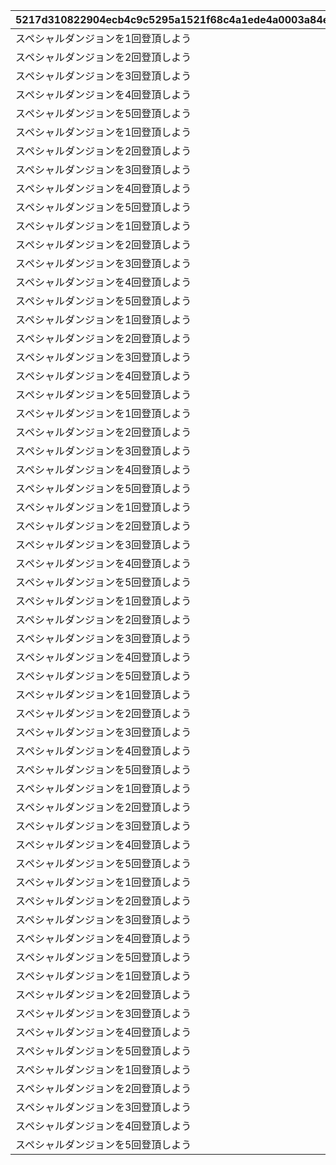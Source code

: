 |5217d310822904ecb4c9c5295a1521f68c4a1ede4a0003a84e068132936f8242|0d9685c66191307d91e42b53660d0ee7da1a1c2b809bc61d4cade83889da9016|44ec9add8b8515e1d96ab7cebfff28e1124a74ea5556d9f9930cac7a6e5615be|14bdc45896753e1f0582136d5823700b9b7de2a6964edacc6747b616d662f0ce|f890eca3195ff860bd8f9d9e3e9a2bf42e8e05292c0ee2aff5382b2b57828a1d|95ba0abdbfe47b04daeb24b89b24084b08a317a3a7c7ce6e222e898d0085b7f1|af8b07e526b8a1bb52ae79836e8e7a3ae5fe3f6b36bc91d023c8b02c7f843531|d3ff295d39dece79919ba14e0043224594c085d00d90061c5b3f1cc976c4ca81|3cfe7425471655419a4bd0e93e9cbc68c2072989d8e253cb8c641b8961781702|d7657bbd0b7bd23112faaaeebe834c4b9e6dd9fba6fb3e99307bc10e72e0e3d7|8a41c205bcc098c370fc62fb62120d44c99ba2e7edbf56e13068d21852997863|fbf48c5707bdb8c3bc62582c121f874b95dc1daaa738df86ec2671e3d185e2d3|cb0c1a46416d84a18b0c0dfe9e5729097c6e1d03d10839224020e1c15763be28|958d86bfd9de2aec4ff620a3b758c1dcf679826dbf949a04b770261cdb5caaff|11a1df35859282668c9fb59a5faede776d8993fb8dd24449b2496bfa27d9f06c|
| --- | --- | --- | --- | --- | --- | --- | --- | --- | --- | --- | --- | --- | --- | --- |
|スペシャルダンジョンを1回登頂しよう|32001001|2030/04/01 14:59:59|2015/04/01 15:00:00|1|0|1|1004110|1st Round Clear！|0|80001|603|3200101|0|32001|
|スペシャルダンジョンを2回登頂しよう|32001002|2030/04/01 14:59:59|2015/04/01 15:00:00|1|0|2|1004110|2nd Round Clear！|0|80001|603|3200102|0|32001|
|スペシャルダンジョンを3回登頂しよう|32001003|2030/04/01 14:59:59|2015/04/01 15:00:00|1|0|3|1004110|3rd Round Clear！|0|80001|603|3200103|0|32001|
|スペシャルダンジョンを4回登頂しよう|32001004|2030/04/01 14:59:59|2015/04/01 15:00:00|1|0|4|1004110|4th Round Clear！|0|80001|603|3200104|0|32001|
|スペシャルダンジョンを5回登頂しよう|32001005|2030/04/01 14:59:59|2015/04/01 15:00:00|1|0|5|1004110|CONQUEST！|0|80001|603|3200105|0|32001|
|スペシャルダンジョンを1回登頂しよう|32001001|2030/04/01 14:59:59|2015/04/01 15:00:00|1|0|1|1004110|1st Round Clear！|0|80001|603|3200201|0|32002|
|スペシャルダンジョンを2回登頂しよう|32001002|2030/04/01 14:59:59|2015/04/01 15:00:00|1|0|2|1004110|2nd Round Clear！|0|80001|603|3200202|0|32002|
|スペシャルダンジョンを3回登頂しよう|32001003|2030/04/01 14:59:59|2015/04/01 15:00:00|1|0|3|1004110|3rd Round Clear！|0|80001|603|3200203|0|32002|
|スペシャルダンジョンを4回登頂しよう|32001004|2030/04/01 14:59:59|2015/04/01 15:00:00|1|0|4|1004110|4th Round Clear！|0|80001|603|3200204|0|32002|
|スペシャルダンジョンを5回登頂しよう|32001005|2030/04/01 14:59:59|2015/04/01 15:00:00|1|0|5|1004110|CONQUEST！|0|80001|603|3200205|0|32002|
|スペシャルダンジョンを1回登頂しよう|32001001|2030/04/01 14:59:59|2015/04/01 15:00:00|1|0|1|1004110|1st Round Clear！|0|80001|603|3200301|0|32003|
|スペシャルダンジョンを2回登頂しよう|32001002|2030/04/01 14:59:59|2015/04/01 15:00:00|1|0|2|1004110|2nd Round Clear！|0|80001|603|3200302|0|32003|
|スペシャルダンジョンを3回登頂しよう|32001003|2030/04/01 14:59:59|2015/04/01 15:00:00|1|0|3|1004110|3rd Round Clear！|0|80001|603|3200303|0|32003|
|スペシャルダンジョンを4回登頂しよう|32001004|2030/04/01 14:59:59|2015/04/01 15:00:00|1|0|4|1004110|4th Round Clear！|0|80001|603|3200304|0|32003|
|スペシャルダンジョンを5回登頂しよう|32001005|2030/04/01 14:59:59|2015/04/01 15:00:00|1|0|5|1004110|CONQUEST！|0|80001|603|3200305|0|32003|
|スペシャルダンジョンを1回登頂しよう|32001001|2030/04/01 14:59:59|2015/04/01 15:00:00|1|0|1|1004110|1st Round Clear！|0|80001|603|3200401|0|32004|
|スペシャルダンジョンを2回登頂しよう|32001002|2030/04/01 14:59:59|2015/04/01 15:00:00|1|0|2|1004110|2nd Round Clear！|0|80001|603|3200402|0|32004|
|スペシャルダンジョンを3回登頂しよう|32001003|2030/04/01 14:59:59|2015/04/01 15:00:00|1|0|3|1004110|3rd Round Clear！|0|80001|603|3200403|0|32004|
|スペシャルダンジョンを4回登頂しよう|32001004|2030/04/01 14:59:59|2015/04/01 15:00:00|1|0|4|1004110|4th Round Clear！|0|80001|603|3200404|0|32004|
|スペシャルダンジョンを5回登頂しよう|32001005|2030/04/01 14:59:59|2015/04/01 15:00:00|1|0|5|1004110|CONQUEST！|0|80001|603|3200405|0|32004|
|スペシャルダンジョンを1回登頂しよう|32001001|2030/04/01 14:59:59|2015/04/01 15:00:00|1|0|1|1004110|1st Round Clear！|0|80001|603|3200501|0|32005|
|スペシャルダンジョンを2回登頂しよう|32001002|2030/04/01 14:59:59|2015/04/01 15:00:00|1|0|2|1004110|2nd Round Clear！|0|80001|603|3200502|0|32005|
|スペシャルダンジョンを3回登頂しよう|32001003|2030/04/01 14:59:59|2015/04/01 15:00:00|1|0|3|1004110|3rd Round Clear！|0|80001|603|3200503|0|32005|
|スペシャルダンジョンを4回登頂しよう|32001004|2030/04/01 14:59:59|2015/04/01 15:00:00|1|0|4|1004110|4th Round Clear！|0|80001|603|3200504|0|32005|
|スペシャルダンジョンを5回登頂しよう|32001005|2030/04/01 14:59:59|2015/04/01 15:00:00|1|0|5|1004110|CONQUEST！|0|80001|603|3200505|0|32005|
|スペシャルダンジョンを1回登頂しよう|32001001|2030/04/01 14:59:59|2015/04/01 15:00:00|1|0|1|1004110|1st Round Clear！|0|80001|603|3200601|0|32006|
|スペシャルダンジョンを2回登頂しよう|32001002|2030/04/01 14:59:59|2015/04/01 15:00:00|1|0|2|1004110|2nd Round Clear！|0|80001|603|3200602|0|32006|
|スペシャルダンジョンを3回登頂しよう|32001003|2030/04/01 14:59:59|2015/04/01 15:00:00|1|0|3|1004110|3rd Round Clear！|0|80001|603|3200603|0|32006|
|スペシャルダンジョンを4回登頂しよう|32001004|2030/04/01 14:59:59|2015/04/01 15:00:00|1|0|4|1004110|4th Round Clear！|0|80001|603|3200604|0|32006|
|スペシャルダンジョンを5回登頂しよう|32001005|2030/04/01 14:59:59|2015/04/01 15:00:00|1|0|5|1004110|CONQUEST！|0|80001|603|3200605|0|32006|
|スペシャルダンジョンを1回登頂しよう|32001001|2030/04/01 14:59:59|2015/04/01 15:00:00|1|0|1|1004110|1st Round Clear！|0|80001|603|3200701|0|32007|
|スペシャルダンジョンを2回登頂しよう|32001002|2030/04/01 14:59:59|2015/04/01 15:00:00|1|0|2|1004110|2nd Round Clear！|0|80001|603|3200702|0|32007|
|スペシャルダンジョンを3回登頂しよう|32001003|2030/04/01 14:59:59|2015/04/01 15:00:00|1|0|3|1004110|3rd Round Clear！|0|80001|603|3200703|0|32007|
|スペシャルダンジョンを4回登頂しよう|32001004|2030/04/01 14:59:59|2015/04/01 15:00:00|1|0|4|1004110|4th Round Clear！|0|80001|603|3200704|0|32007|
|スペシャルダンジョンを5回登頂しよう|32001005|2030/04/01 14:59:59|2015/04/01 15:00:00|1|0|5|1004110|CONQUEST！|0|80001|603|3200705|0|32007|
|スペシャルダンジョンを1回登頂しよう|32001001|2030/04/01 14:59:59|2015/04/01 15:00:00|1|0|1|1004110|1st Round Clear！|0|80001|603|3200801|0|32008|
|スペシャルダンジョンを2回登頂しよう|32001002|2030/04/01 14:59:59|2015/04/01 15:00:00|1|0|2|1004110|2nd Round Clear！|0|80001|603|3200802|0|32008|
|スペシャルダンジョンを3回登頂しよう|32001003|2030/04/01 14:59:59|2015/04/01 15:00:00|1|0|3|1004110|3rd Round Clear！|0|80001|603|3200803|0|32008|
|スペシャルダンジョンを4回登頂しよう|32001004|2030/04/01 14:59:59|2015/04/01 15:00:00|1|0|4|1004110|4th Round Clear！|0|80001|603|3200804|0|32008|
|スペシャルダンジョンを5回登頂しよう|32001005|2030/04/01 14:59:59|2015/04/01 15:00:00|1|0|5|1004110|CONQUEST！|0|80001|603|3200805|0|32008|
|スペシャルダンジョンを1回登頂しよう|32001001|2030/04/01 14:59:59|2015/04/01 15:00:00|1|0|1|1004110|1st Round Clear！|0|80001|603|3200901|0|32009|
|スペシャルダンジョンを2回登頂しよう|32001002|2030/04/01 14:59:59|2015/04/01 15:00:00|1|0|2|1004110|2nd Round Clear！|0|80001|603|3200902|0|32009|
|スペシャルダンジョンを3回登頂しよう|32001003|2030/04/01 14:59:59|2015/04/01 15:00:00|1|0|3|1004110|3rd Round Clear！|0|80001|603|3200903|0|32009|
|スペシャルダンジョンを4回登頂しよう|32001004|2030/04/01 14:59:59|2015/04/01 15:00:00|1|0|4|1004110|4th Round Clear！|0|80001|603|3200904|0|32009|
|スペシャルダンジョンを5回登頂しよう|32001005|2030/04/01 14:59:59|2015/04/01 15:00:00|1|0|5|1004110|CONQUEST！|0|80001|603|3200905|0|32009|
|スペシャルダンジョンを1回登頂しよう|32001001|2030/04/01 14:59:59|2015/04/01 15:00:00|1|0|1|1004110|1st Round Clear！|0|80001|603|3201001|0|32010|
|スペシャルダンジョンを2回登頂しよう|32001002|2030/04/01 14:59:59|2015/04/01 15:00:00|1|0|2|1004110|2nd Round Clear！|0|80001|603|3201002|0|32010|
|スペシャルダンジョンを3回登頂しよう|32001003|2030/04/01 14:59:59|2015/04/01 15:00:00|1|0|3|1004110|3rd Round Clear！|0|80001|603|3201003|0|32010|
|スペシャルダンジョンを4回登頂しよう|32001004|2030/04/01 14:59:59|2015/04/01 15:00:00|1|0|4|1004110|4th Round Clear！|0|80001|603|3201004|0|32010|
|スペシャルダンジョンを5回登頂しよう|32001005|2030/04/01 14:59:59|2015/04/01 15:00:00|1|0|5|1004110|CONQUEST！|0|80001|603|3201005|0|32010|
|スペシャルダンジョンを1回登頂しよう|32001001|2030/04/01 14:59:59|2015/04/01 15:00:00|1|0|1|1004110|1st Round Clear！|0|80001|603|3201101|0|32011|
|スペシャルダンジョンを2回登頂しよう|32001002|2030/04/01 14:59:59|2015/04/01 15:00:00|1|0|2|1004110|2nd Round Clear！|0|80001|603|3201102|0|32011|
|スペシャルダンジョンを3回登頂しよう|32001003|2030/04/01 14:59:59|2015/04/01 15:00:00|1|0|3|1004110|3rd Round Clear！|0|80001|603|3201103|0|32011|
|スペシャルダンジョンを4回登頂しよう|32001004|2030/04/01 14:59:59|2015/04/01 15:00:00|1|0|4|1004110|4th Round Clear！|0|80001|603|3201104|0|32011|
|スペシャルダンジョンを5回登頂しよう|32001005|2030/04/01 14:59:59|2015/04/01 15:00:00|1|0|5|1004110|CONQUEST！|0|80001|603|3201105|0|32011|
|スペシャルダンジョンを1回登頂しよう|32001001|2030/04/01 14:59:59|2015/04/01 15:00:00|1|0|1|1004110|1st Round Clear！|0|80001|603|3201201|0|32012|
|スペシャルダンジョンを2回登頂しよう|32001002|2030/04/01 14:59:59|2015/04/01 15:00:00|1|0|2|1004110|2nd Round Clear！|0|80001|603|3201202|0|32012|
|スペシャルダンジョンを3回登頂しよう|32001003|2030/04/01 14:59:59|2015/04/01 15:00:00|1|0|3|1004110|3rd Round Clear！|0|80001|603|3201203|0|32012|
|スペシャルダンジョンを4回登頂しよう|32001004|2030/04/01 14:59:59|2015/04/01 15:00:00|1|0|4|1004110|4th Round Clear！|0|80001|603|3201204|0|32012|
|スペシャルダンジョンを5回登頂しよう|32001005|2030/04/01 14:59:59|2015/04/01 15:00:00|1|0|5|1004110|CONQUEST！|0|80001|603|3201205|0|32012|